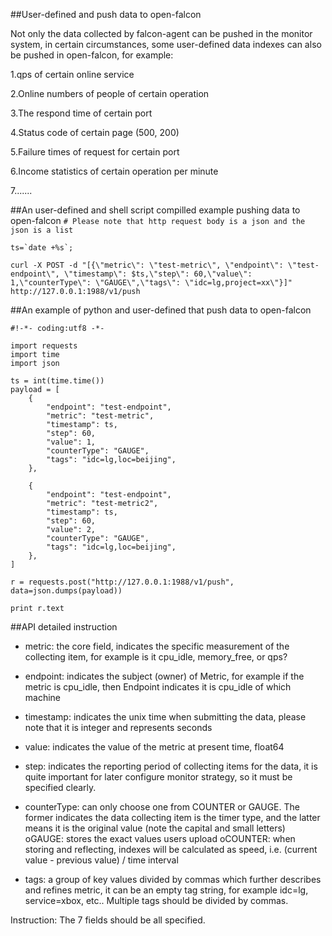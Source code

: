 ##User-defined and push data to open-falcon

Not only the data collected by falcon-agent can be pushed in the monitor system, in certain circumstances, some user-defined data indexes can also be pushed in open-falcon, for example:

1.qps of certain online service

2.Online numbers of people of certain operation

3.The respond time of certain port

4.Status code of certain page (500, 200)

5.Failure times of request for certain port

6.Income statistics of certain operation per minute

7.......

##An user-defined and shell script compilled example pushing data to open-falcon
```# Please note that http request body is a json and the json is a list```

```ts=`date +%s`;```
```
curl -X POST -d "[{\"metric\": \"test-metric\", \"endpoint\": \"test-endpoint\", \"timestamp\": $ts,\"step\": 60,\"value\": 1,\"counterType\": \"GAUGE\",\"tags\": \"idc=lg,project=xx\"}]" http://127.0.0.1:1988/v1/push

```

##An example of python and user-defined that push data to open-falcon

```
#!-*- coding:utf8 -*-

import requests
import time
import json

ts = int(time.time())
payload = [
    {
        "endpoint": "test-endpoint",
        "metric": "test-metric",
        "timestamp": ts,
        "step": 60,
        "value": 1,
        "counterType": "GAUGE",
        "tags": "idc=lg,loc=beijing",
    },

    {
        "endpoint": "test-endpoint",
        "metric": "test-metric2",
        "timestamp": ts,
        "step": 60,
        "value": 2,
        "counterType": "GAUGE",
        "tags": "idc=lg,loc=beijing",
    },
]

r = requests.post("http://127.0.0.1:1988/v1/push", data=json.dumps(payload))

print r.text
```

##API detailed instruction

* metric: the core field, indicates the specific measurement of the collecting item, for example is it cpu_idle, memory_free, or qps?
 
* endpoint: indicates the subject (owner) of Metric, for example if the metric is cpu_idle, then Endpoint indicates it is cpu_idle of which machine
* timestamp: indicates the unix time when submitting the data, please note that it is integer and represents seconds
* value: indicates the value of the metric at present time, float64
* step: indicates the reporting period of collecting items for the data, it is quite important for later configure monitor strategy, so it must be specified clearly. 
* counterType: can only choose one from COUNTER or GAUGE. The former indicates the data collecting item is the timer type, and the latter means it is the original value (note the capital and small letters)
oGAUGE: stores the exact values users upload
oCOUNTER: when storing and reflecting, indexes will be calculated as speed, i.e. (current value - previous value) / time interval
* tags: a group of key values divided by commas which further describes and refines metric, it can be an empty tag string, for example idc=lg, service=xbox, etc.. Multiple tags should be divided by commas.

Instruction: The 7 fields should be all specified. 



